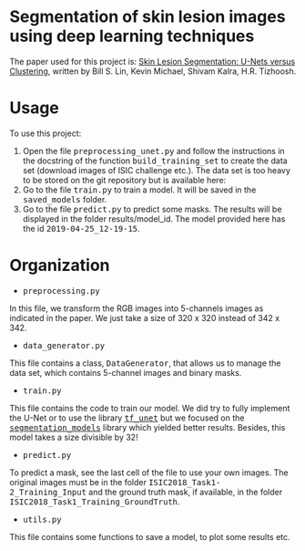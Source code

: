 # Segmentation of skin lesion images using deep learning techniques

The paper used for this project is: [Skin Lesion Segmentation: U-Nets versus Clustering](https://arxiv.org/pdf/1710.01248.pdf), written by Bill S. Lin, Kevin Michael,  Shivam Kalra, H.R. Tizhoosh.

# Usage

To use this project:

1. Open the file <tt>preprocessing_unet.py</tt> and follow the instructions in the docstring of the function <tt>build_training_set</tt> to create the data set (download images of ISIC challenge etc.). The data set is too heavy to be stored on the git repository but is available here:
2. Go to the file <tt>train.py</tt> to train a model. It will be saved in the <tt>saved_models</tt> folder.
3. Go to the file <tt>predict.py</tt> to predict some masks. The results will be displayed in the folder </tt>results/model_id</tt>. The model provided here has the id <tt>2019-04-25_12-19-15</tt>.

# Organization

* <tt>preprocessing.py</tt>

In this file, we transform the RGB images into 5-channels images as indicated in the paper. We just take a size of 320 x 320 instead of 342 x 342.

* <tt>data_generator.py</tt>

This file contains a class, <tt>DataGenerator</tt>, that allows us to manage the data set, which contains 5-channel images and binary masks.

* <tt>train.py</tt>

This file contains the code to train our model. We did try to fully implement the U-Net or to use the library [<tt>tf_unet</tt>](https://github.com/jakeret/tf_unet) but we focused on the [<tt>segmentation_models</tt>](https://github.com/qubvel/segmentation_models) library which yielded better results. Besides, this model takes a size divisible by 32!

* <tt>predict.py</tt>

To predict a mask, see the last cell of the file to use your own images. The original images must be in the folder <tt>ISIC2018_Task1-2_Training_Input</tt> and the ground truth mask, if available, in the folder <tt>ISIC2018_Task1_Training_GroundTruth</tt>.

* <tt>utils.py</tt>

This file contains some functions to save a model, to plot some results etc.
